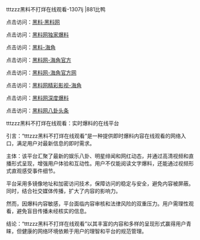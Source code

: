 tttzzz黑料不打烊在线观看-1307lj |881比鸭

点击访问：<a href="https://heiliaolvzlu3.pages.dev">黑料·黑料网</a>

点击访问：<a href="https://heiliaoyvnrda.pages.dev">黑料网独家爆料</a>

点击访问：<a href="https://heiliaoox6jgh3.pages.dev">黑料-海角</a>

点击访问：<a href="https://heiliao5s28gk.pages.dev">黑料网-海角官方</a>

点击访问：<a href="https://heiliaokof3cy.pages.dev">黑料网-海角官方网</a>

点击访问：<a href="https://heiliao3gvg9.pages.dev">黑料网精彩影视-海角</a>

点击访问：<a href="https://heiliaoxrq8i9.pages.dev">黑料网深度爆料</a>

点击访问：<a href="https://heiliaoryrhyu.pages.dev">黑料网八卦头条</a>

tttzzz黑料不打烊在线观看：实时爆料的在线平台

引言：“tttzzz黑料不打烊在线观看”是一种提供即时爆料内容在线观看的网络入口，满足用户对最新信息的即时需求。

主体：该平台汇聚了最新的娱乐八卦、明星绯闻和网红动态，并通过高清视频和直播形式呈现，增强用户体验和互动性。用户不仅能阅读文字爆料，还能通过视频形式直观感受事件细节。

平台采用多镜像地址和加密访问技术，保障访问的稳定与安全，避免内容被屏蔽。同时，结合社交媒体传播，扩大了内容的影响力。

然而，因爆料内容敏感，平台面临内容审核和法律风险的双重压力。用户需理性观看，避免盲目传播未经核实的信息。

结论：“tttzzz黑料不打烊在线观看”以其丰富的内容和多样的呈现形式赢得用户青睐，但健康的网络环境依赖于用户的理智和平台的规范管理。
